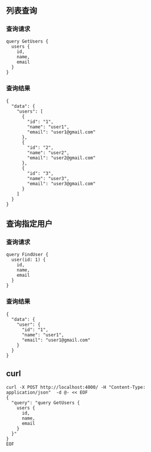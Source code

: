 # 

## 列表查询

### 查询请求

``` shell
query GetUsers {
  users {
    id,
    name,
    email
  }
}
```

### 查询结果

``` shell
{
  "data": {
    "users": [
      {
        "id": "1",
        "name": "user1",
        "email": "user1@gmail.com"
      },
      {
        "id": "2",
        "name": "user2",
        "email": "user2@gmail.com"
      },
      {
        "id": "3",
        "name": "user3",
        "email": "user3@gmail.com"
      }
    ]
  }
}
```

## 查询指定用户

### 查询请求

``` shell
query FindUser {
  user(id: 1) {
    id,
    name,
    email
  }
}
```

### 查询结果

``` shell
{
  "data": {
    "user": {
      "id": "1",
      "name": "user1",
      "email": "user1@gmail.com"
    }
  }
}
```

## curl

``` shell
curl -X POST http://localhost:4000/ -H "Content-Type: application/json"  -d @- << EOF
{
  "query": "query GetUsers {
    users {
      id,
      name,
      email
    }
  }"
}
EOF
```